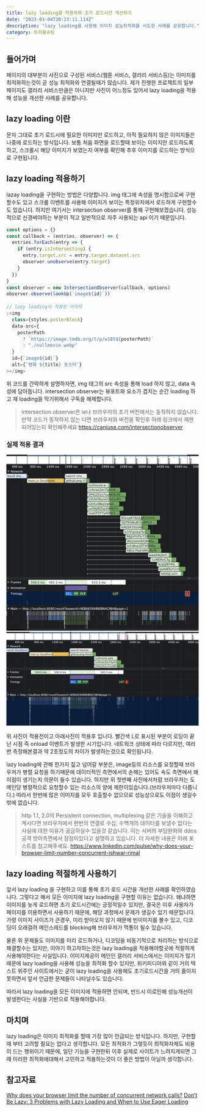 ```yaml
---
title: lazy loading을 적용하여 초기 로드시간 개선하기
date: "2023-03-04T20:23:11.114Z"
description: "lazy loading을 사용해 이미지 성능최적화를 시도한 사례를 공유합니다."
category: 트러블슈팅
---
```


## 들어가며

페이지의 대부분이 사진으로 구성된 서비스(웹툰 서비스, 갤러리 서비스등)는 이미지를 최적화하는것이 곧 성능 최적화와 연결될때가 많습니다. 제가 진행한 프로젝트의 일부 페이지도 갤러리 서비스만큼은 아니지만 사진이 어느정도 있어서 lazy loading을 적용해 성능을 개선한 사례를 공유합니다.

## lazy loading 이란

문자 그대로 초기 로드시에 필요한 이미지만 로드하고, 아직 필요하지 않은 이미지들은 나중에 로드하는 방식입니다. 보통 처음 화면을 로드할때 보이는 이미지만 로드하도록 하고, 스크롤시 해당 이미지가 보였는지 여부를 확인해 추후 이미지를 로드하는 방식으로 구현됩니다.

## lazy loading 적용하기

lazay loading을 구현하는 방법은 다양합니다. img 태그에 속성을 명시함으로써 구현할수도 있고 스크롤 이벤트를 사용해 이미지가 보이는 특정위치에서 로드하게 구현할수도 있습니다. 하지만 여기서는 intersection observer를 통해 구현해보겠습니다. 성능적으로 신경써야하는 부분이 적고 일반적으로 자주 사용되는 api 이기 때문입니다.

```javascript
const options = {}
const callback = (entries, observer) => {
  entries.forEach(entry => {
    if (entry.isIntersecting) {
      entry.target.src = entry.target.dataset.src
      observer.unobserve(entry.target)
    }
  })
}
const observer = new IntersectionObserver(callback, options)
observer.observe(lookUp(`image${id}`))

// lazy loading이 적용된 이미지
;<img
  class={styles.posterBlock}
  data-src={
    posterPath
      ? `https://image.tmdb.org/t/p/w185${posterPath}`
      : "./nullmovie.webp"
  }
  id={`image${id}`}
  alt={`영화 ${title} 포스터`}
></img>
```

위 코드를 간략하게 설명하자면, img 태그의 src 속성을 통해 load 하지 않고, data 속성에 담아둡니다. intersection observer는 뷰포트와 요소가 겹치는 순간 loading 하고 재 loading을 막기위해서 구독을 해제합니다.

> intersection observer은 ie나 브라우저의 초기 버전에서는 동작하지 않습니다. 만약 코드가 동작하지 않는 다면 브라우저와 버전을 확인후 아래 링크에서 제한되어있는지 확인해주세요
> https://caniuse.com/intersectionobserver

### 실제 적용 결과

![성능 개선전](./beforeimprove.png)![성능 개선후](./afterimprove.png)

위 사진이 적용전이고 아래사진이 적용후 입니다. 빨간색 L로 표시된 부분이 로딩이 끝난 시점 즉 onload 이벤트가 발생한 시기입니다. 네트워크 상태에 따라 다르지만, 여러번 측정해본결과 약 2초정도의 차이가 발생하는것으로 확인됩니다.

lazy loading에 관해 한가지 짚고 넘어갈 부분은, image등의 리소스를 요청할때 브라우저가 병렬 요청을 하기때문에 데이터적인 측면에서의 손해는 있어도 속도 측면에서 왜 이점이 생기는지 의문이 들수 있습니다. 하지만 위 첫번째 사진에서처럼 브라우저는 도메인당 병렬적으로 요청할수 있는 리소스의 양에 제한이있습니다.(브라우저마다 다릅니다.) 따라서 한번에 많은 이미지를 모두 호출할수 없으므로 성능상으로도 이점이 생길수 밖에 없습니다.

> http 1.1, 2.0의 Persistent connection, multiplexing 같은 기술을 이해하고 계시다면 브라우저에서 한번의 연결로 수십, 수백개의 데이터를 보낼수 없다는 사실에 대한 이유가 궁금하실수 있을것 같습니다. 이는 서버의 부담완화와 ddos 공격 방어측면에서 장점이있다고 설명하고 있습니다. 더 자세한 내용은 아래 포스트를 참고해주세요.
> https://www.linkedin.com/pulse/why-does-your-browser-limit-number-concurrent-ishwar-rimal

## lazy loading 적절하게 사용하기

앞서 lazy loading 을 구현하고 이를 통해 초기 로드 시간을 개선한 사례를 확인하였습니다. 그렇다고 해서 모든 이미지에 lazy loading을 구현할 이유는 없습니다. 왜냐하면 이미지를 늦게 로드하면 초기 로드시간에는 긍정적일수 있지만, 결국은 이후 사용자가 페이지를 이용하면서 사용하기 때문에, 해당 과정에서 문제가 생길수 있기 때문입니다. 가령 이미지 사이즈가 큰경우, 미리 받아오지 않기 때문에 빈이미지를 볼수 있고, 디코
딩이 오래걸려 메인스레드를 blocking해 브라우저가 먹통이 될수 있습니다.

물론 위 문제들도 이미지를 미리 로드하거나, 디코딩을 비동기적으로 처리하는 방식으로 해결할수는 있지만, 이야기 하고자하는것은 lazy loading을 적용해야할곳에 적절하게 사용해야한다는 사실입니다. 이미지제공이 메인인 갤러리 서비스에서는 이미지가 많기 때문에 lazy loading을 사용해 성능을 최적화 할수 있지만, 위키피디아와 같이 거의 텍스트 위주인 사이트에서는 굳이 lazy loading을 사용해도 초기로드시간을 거의 줄이지 못하면서 앞서 언급한 문제들이 나타날수도 있습니다.

따라서 lazy loading을 모든 이미지에 적용하면 안되며, 반드시 이로인해 성능개선이 발생한다는 사실을 기반으로 적용해야합니다.

## 마치며

lazy loading은 이미지 최적화를 할때 가장 많이 언급되는 방식입니다. 하지만, 구현할때 부터 고려할 필요는 없다고 생각합니다. 모든 최적화가 그렇듯이 최적화자체도 비용이 드는 행위이기 때문에, 일단 기능을 구현한뒤 이후 실제로 사이트가 느려지게되면 그때 이러한 최적화에대해서 고민하고 적용하는것이 더 좋은 방법이 아닐까 생각합니다.

## 참고자료

<a class="link" href="https://www.linkedin.com/pulse/why-does-your-browser-limit-number-concurrent-ishwar-rimal">Why does your browser limit the number of concurrent network calls?</a>
<a class="link" href="https://hackernoon.com/dont-be-lazy-3-problems-with-lazy-loading-and-when-to-use-eager-loading-qq1d34cl">Don’t Be Lazy: 3 Problems with Lazy Loading and When to Use Eager Loading</a>
